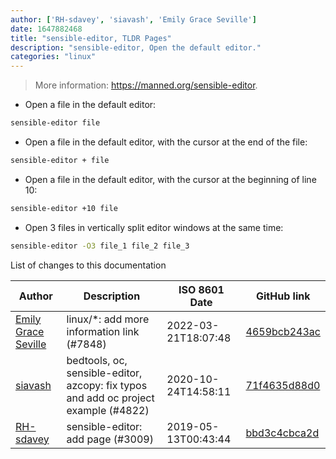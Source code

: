```yaml
---
author: ['RH-sdavey', 'siavash', 'Emily Grace Seville']
date: 1647882468
title: "sensible-editor, TLDR Pages"
description: "sensible-editor, Open the default editor."
categories: "linux"
---
```

> More information: <https://manned.org/sensible-editor>.

- Open a file in the default editor:

```bash
sensible-editor file
```

- Open a file in the default editor, with the cursor at the end of the file:

```bash
sensible-editor + file
```

- Open a file in the default editor, with the cursor at the beginning of line 10:

```bash
sensible-editor +10 file
```

- Open 3 files in vertically split editor windows at the same time:

```bash
sensible-editor -O3 file_1 file_2 file_3
```
List of changes to this documentation


Author | Description | ISO 8601 Date | GitHub link
------|-----|-----|-----
[Emily Grace Seville](mailto:emilyseville7cf@gmail.com) | linux/*: add more information link (#7848) | 2022-03-21T18:07:48 | [4659bcb243ac](https://github.com/tldr-pages/tldr/commit/4659bcb243ac572c9e0c95117097801f1e62bda4)
[siavash](mailto:siavash.solimanii@yahoo.com) | bedtools, oc, sensible-editor, azcopy: fix typos and add oc project example (#4822) | 2020-10-24T14:58:11 | [71f4635d88d0](https://github.com/tldr-pages/tldr/commit/71f4635d88d0071425a5ee00ad1de49cefa763ac)
[RH-sdavey](mailto:32485509+RH-sdavey@users.noreply.github.com) | sensible-editor: add page (#3009) | 2019-05-13T00:43:44 | [bbd3c4cbca2d](https://github.com/tldr-pages/tldr/commit/bbd3c4cbca2dd3fc9c2e09cd6fbf1912b41e1f6a)

